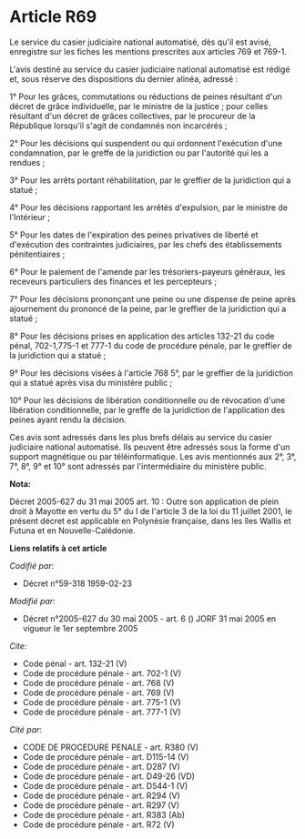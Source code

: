 # Article R69

Le service du casier judiciaire national automatisé, dès qu'il est avisé, enregistre sur les fiches les mentions prescrites
aux articles 769 et 769-1. 

L'avis destiné au service du casier judiciaire national automatisé est rédigé et, sous réserve des dispositions du dernier
alinéa, adressé : 

1° Pour les grâces, commutations ou réductions de peines résultant d'un décret de grâce individuelle, par le ministre de la
justice ; pour celles résultant d'un décret de grâces collectives, par le procureur de la République lorsqu'il s'agit de
condamnés non incarcérés ; 

2° Pour les décisions qui suspendent ou qui ordonnent l'exécution d'une condamnation, par le greffe de la juridiction ou par
l'autorité qui les a rendues ; 

3° Pour les arrêts portant réhabilitation, par le greffier de la juridiction qui a statué ; 

4° Pour les décisions rapportant les arrêtés d'expulsion, par le ministre de l'Intérieur ; 

5° Pour les dates de l'expiration des peines privatives de liberté et d'exécution des contraintes judiciaires, par les chefs
des établissements pénitentiaires ; 

6° Pour le paiement de l'amende par les trésoriers-payeurs généraux, les receveurs particuliers des finances et les
percepteurs ; 

7° Pour les décisions prononçant une peine ou une dispense de peine après ajournement du prononcé de la peine, par le
greffier de la juridiction qui a statué ; 

8° Pour les décisions prises en application des articles 132-21 du code pénal, 702-1,775-1 et 777-1 du code de procédure
pénale, par le greffier de la juridiction qui a statué ; 

9° Pour les décisions visées à l'article 768 5°, par le greffier de la juridiction qui a statué après visa du ministère
public ; 

10° Pour les décisions de libération conditionnelle ou de révocation d'une libération conditionnelle, par le greffe de la
juridiction de l'application des peines ayant rendu la décision. 

Ces avis sont adressés dans les plus brefs délais au service du casier judiciaire national automatisé. Ils peuvent être
adressés sous la forme d'un support magnétique ou par téléinformatique. Les avis mentionnés aux 2°, 3°, 7°, 8°, 9° et 10°
sont adressés par l'intermédiaire du ministère public.

**Nota:**

Décret 2005-627 du 31 mai 2005 art. 10 : Outre son application de plein droit à Mayotte en vertu du 5° du I de l'article 3 de
la loi du 11 juillet 2001, le présent décret est applicable en Polynésie française, dans les îles Wallis et Futuna et en
Nouvelle-Calédonie.

**Liens relatifs à cet article**

_Codifié par_:

  - Décret n°59-318 1959-02-23

_Modifié par_:

  - Décret n°2005-627 du 30 mai 2005 - art. 6 () JORF 31 mai 2005 en vigueur le  1er septembre 2005

_Cite_:

  - Code pénal - art. 132-21 (V)
  - Code de procédure pénale - art. 702-1 (V)
  - Code de procédure pénale - art. 768 (V)
  - Code de procédure pénale - art. 769 (V)
  - Code de procédure pénale - art. 775-1 (V)
  - Code de procédure pénale - art. 777-1 (V)

_Cité par_:

  - CODE DE PROCEDURE PENALE - art. R380 (V)
  - Code de procédure pénale - art. D115-14 (V)
  - Code de procédure pénale - art. D287 (V)
  - Code de procédure pénale - art. D49-26 (VD)
  - Code de procédure pénale - art. D544-1 (V)
  - Code de procédure pénale - art. R294 (V)
  - Code de procédure pénale - art. R297 (V)
  - Code de procédure pénale - art. R383 (Ab)
  - Code de procédure pénale - art. R72 (V)
